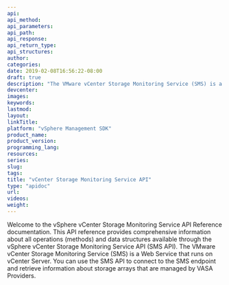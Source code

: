 ```yaml
---
api:
api_method:
api_parameters:
api_path:
api_response:
api_return_type:
api_structures:
author:
categories:
date: 2019-02-08T16:56:22-08:00
draft: true
description: "The VMware vCenter Storage Monitoring Service (SMS) is a Web Service that runs on vCenter Server. You can use the SMS API to connect to the SMS endpoint and retrieve information about storage arrays that are managed by VASA Providers."
devcenter:
images:
keywords:
lastmod:
layout:
linkTitle:
platform: "vSphere Management SDK"
product_name:
product_version:
programming_lang:
resources:
series:
slug:
tags:
title: "vCenter Storage Monitoring Service API"
type: "apidoc"
url:
videos:
weight:
---
```

Welcome to the vSphere vCenter Storage Monitoring Service API Reference documentation. This API reference provides comprehensive information about all operations (methods) and data structures available through the vSphere vCenter Storage Monitoring Service API (SMS API). The VMware vCenter Storage Monitoring Service (SMS) is a Web Service that runs on vCenter Server. You can use the SMS API to connect to the SMS endpoint and retrieve information about storage arrays that are managed by VASA Providers.
